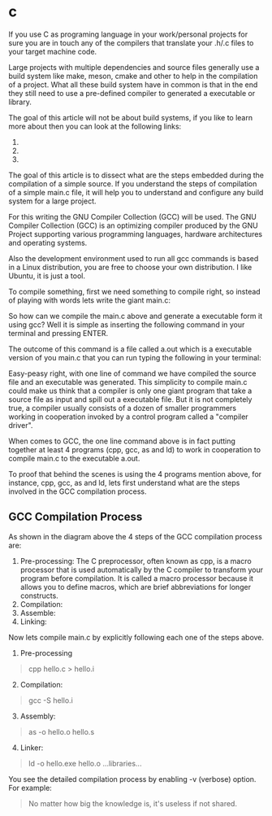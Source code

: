 # c

If you use C as programing language in your work/personal projects for sure you are  in touch any of the compilers that translate your .h/.c files to your target machine code.

Large projects with multiple dependencies and source files generally use a build system like make, meson, cmake and other to help in the compilation of a project. What all these build system have in common is that in the end they still need to use a pre-defined compiler to generated a executable or library.

The goal of this article will not be about build systems, if you like to learn more about then you can look at the following links:

1. 
2.
3.

The goal of this article is to dissect what are the steps embedded during the compilation of a simple source. If you understand the steps of compilation of a simple main.c file, it will help you to understand and configure any build system for a large project.

For this writing the GNU Compiler Collection (GCC) will be used. The GNU Compiler Collection (GCC) is an optimizing compiler produced by the GNU Project supporting various programming languages, hardware architectures and operating systems.

Also the development environment used to run all gcc commands is based in a Linux distribution, you are free to choose your own distribution. I like Ubuntu, it is just a tool.

To compile something, first we need something to compile right, so instead of playing with words lets write the giant main.c: 



So how can we compile the main.c above and generate a executable form it using gcc? Well it is simple as inserting the following command in your terminal and pressing ENTER.

The outcome of this command is a file called a.out which is a executable version of you main.c that you can run typing the following in your terminal:



Easy-peasy right, with one line of command we have compiled the source file and an executable was generated. This simplicity to compile main.c could make us think that a compiler is only one giant program that take a source file as input and spill out a executable file. But it is not completely true, a compiler usually consists of a dozen of smaller programmers working in cooperation invoked by a control program called a "compiler driver".

When comes to GCC, the one line command above is in fact putting together at least 4  programs (cpp, gcc, as and ld) to work in cooperation to compile main.c to the executable a.out.

To proof that behind the scenes is using the 4 programs mention above, for instance, cpp, gcc, as and ld, lets first understand what are the steps involved in the GCC compilation process.


## GCC Compilation Process

As shown in the diagram above the 4 steps of the GCC compilation process are:

1. Pre-processing: The C preprocessor, often known as cpp, is a macro processor that is used automatically by the C compiler to transform your program before compilation. It is called a macro processor because it allows you to define macros, which are brief abbreviations for longer constructs.
2. Compilation:
3. Assemble:
4. Linking:

Now lets compile main.c by explicitly following each one of the steps above.

1. Pre-processing
> cpp hello.c > hello.i
2. Compilation:
> gcc -S hello.i
3. Assembly:
> as -o hello.o hello.s
4. Linker:
> ld -o hello.exe hello.o ...libraries...


You see the detailed compilation process by enabling -v (verbose) option. For example:







> No matter how big the knowledge is, it's useless if not shared.
